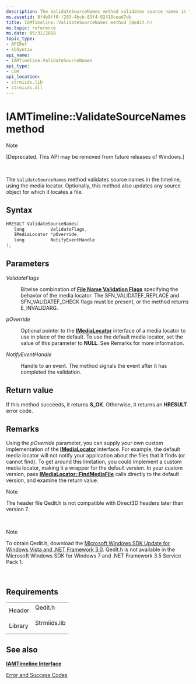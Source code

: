 ```yaml
---
description: The ValidateSourceNames method validates source names in the timeline, using the media locator. Optionally, this method also updates any source object for which it locates a file.
ms.assetid: 8f4b9ff0-f283-4bcb-83f4-92410cead7db
title: IAMTimeline::ValidateSourceNames method (Qedit.h)
ms.topic: reference
ms.date: 05/31/2018
topic_type: 
- APIRef
- kbSyntax
api_name: 
- IAMTimeline.ValidateSourceNames
api_type: 
- COM
api_location: 
- strmiids.lib
- strmiids.dll
---
```


# IAMTimeline::ValidateSourceNames method

> [!Note]  
> \[Deprecated. This API may be removed from future releases of Windows.\]

 

The `ValidateSourceNames` method validates source names in the timeline, using the media locator. Optionally, this method also updates any source object for which it locates a file.

## Syntax


```C++
HRESULT ValidateSourceNames(
   long          ValidateFlags,
   IMediaLocator *pOverride,
   long          NotifyEventHandle
);
```



## Parameters

<dl> <dt>

*ValidateFlags* 
</dt> <dd>

Bitwise combination of [**File Name Validation Flags**](file-name-validation-flags.md) specifying the behavior of the media locator. The SFN\_VALIDATEF\_REPLACE and SFN\_VALIDATEF\_CHECK flags must be present, or the method returns E\_INVALIDARG.

</dd> <dt>

*pOverride* 
</dt> <dd>

Optional pointer to the [**IMediaLocator**](imedialocator.md) interface of a media locator to use in place of the default. To use the default media locator, set the value of this parameter to **NULL**. See Remarks for more information.

</dd> <dt>

*NotifyEventHandle* 
</dt> <dd>

Handle to an event. The method signals the event after it has completed the validation.

</dd> </dl>

## Return value

If this method succeeds, it returns **S\_OK**. Otherwise, it returns an **HRESULT** error code.

## Remarks

Using the *pOverride* parameter, you can supply your own custom implementation of the [**IMediaLocator**](imedialocator.md) interface. For example, the default media locator will not notify your application about the files that it finds (or cannot find). To get around this limitation, you could implement a custom media locator, making it a wrapper for the default version. In your custom version, pass [**IMediaLocator::FindMediaFile**](imedialocator-findmediafile.md) calls directly to the default version, and examine the return value.

> [!Note]  
> The header file Qedit.h is not compatible with Direct3D headers later than version 7.

 

> [!Note]  
> To obtain Qedit.h, download the [Microsoft Windows SDK Update for Windows Vista and .NET Framework 3.0](https://msdn.microsoft.com/windowsvista/bb980924.aspx). Qedit.h is not available in the Microsoft Windows SDK for Windows 7 and .NET Framework 3.5 Service Pack 1.

 

## Requirements



|                    |                                                                                         |
|--------------------|-----------------------------------------------------------------------------------------|
| Header<br/>  | <dl> <dt>Qedit.h</dt> </dl>      |
| Library<br/> | <dl> <dt>Strmiids.lib</dt> </dl> |



## See also

<dl> <dt>

[**IAMTimeline Interface**](iamtimeline.md)
</dt> <dt>

[Error and Success Codes](error-and-success-codes.md)
</dt> </dl>

 

 




